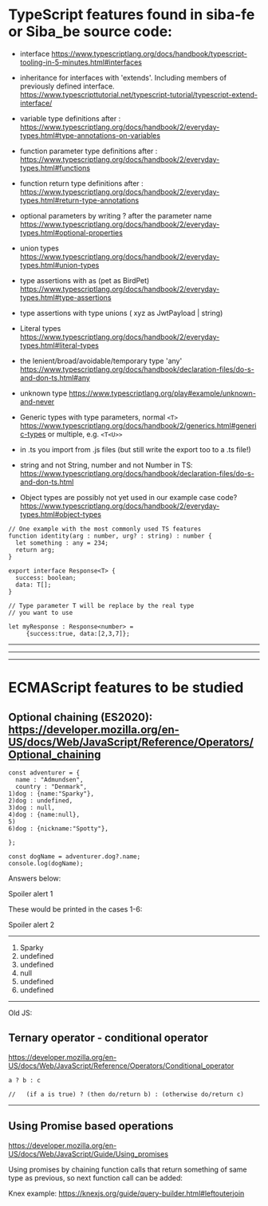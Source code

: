 # TypeScript features found in siba-fe or Siba_be source code:

- interface   https://www.typescriptlang.org/docs/handbook/typescript-tooling-in-5-minutes.html#interfaces

- inheritance for interfaces with 'extends'. Including members of previously defined interface.   https://www.typescripttutorial.net/typescript-tutorial/typescript-extend-interface/

- variable type definitions after : https://www.typescriptlang.org/docs/handbook/2/everyday-types.html#type-annotations-on-variables

- function parameter type definitions after : https://www.typescriptlang.org/docs/handbook/2/everyday-types.html#functions

- function return type definitions after : https://www.typescriptlang.org/docs/handbook/2/everyday-types.html#return-type-annotations

- optional parameters by writing ? after the parameter name https://www.typescriptlang.org/docs/handbook/2/everyday-types.html#optional-properties

- union types https://www.typescriptlang.org/docs/handbook/2/everyday-types.html#union-types

- type assertions with as   (pet as BirdPet) https://www.typescriptlang.org/docs/handbook/2/everyday-types.html#type-assertions

- type assertions with type unions ( xyz as JwtPayload | string)

- Literal types https://www.typescriptlang.org/docs/handbook/2/everyday-types.html#literal-types

- the lenient/broad/avoidable/temporary type 'any' https://www.typescriptlang.org/docs/handbook/declaration-files/do-s-and-don-ts.html#any

- unknown type https://www.typescriptlang.org/play#example/unknown-and-never


- Generic types with type parameters, normal
```<T>```      https://www.typescriptlang.org/docs/handbook/2/generics.html#generic-types
or multiple, e.g. 
```<T<U>>```
- in .ts you import from .js files (but still write the export too to a .ts file!)
- string and not String, number and not Number in TS:
https://www.typescriptlang.org/docs/handbook/declaration-files/do-s-and-don-ts.html

- Object types are possibly not yet used in our example case code? https://www.typescriptlang.org/docs/handbook/2/everyday-types.html#object-types 

```
// One example with the most commonly used TS features
function identity(arg : number, urg? : string) : number {
  let something : any = 234;
  return arg;
}

export interface Response<T> {
  success: boolean;
  data: T[];
}

// Type parameter T will be replace by the real type 
// you want to use

let myResponse : Response<number> = 
     {success:true, data:[2,3,7]};
```

---
---
---

# ECMAScript features to be studied 

## Optional chaining (ES2020): https://developer.mozilla.org/en-US/docs/Web/JavaScript/Reference/Operators/Optional_chaining 
```
const adventurer = {
  name : "Admundsen",
  country : "Denmark",
1)dog : {name:"Sparky"},
2)dog : undefined,
3)dog : null,
4)dog : {name:null},
5)
6)dog : {nickname:"Spotty"},

};

const dogName = adventurer.dog?.name;
console.log(dogName);  
```
Answers below:  

Spoiler alert 1

These would be printed in the cases 1-6:

Spoiler alert 2

---

1. Sparky
2. undefined
3. undefined
4. null
5. undefined
6. undefined

---
Old JS: 

## Ternary operator - conditional operator   

https://developer.mozilla.org/en-US/docs/Web/JavaScript/Reference/Operators/Conditional_operator

```
a ? b : c 

//   (if a is true) ? (then do/return b) : (otherwise do/return c)
```

---
## Using Promise based operations

https://developer.mozilla.org/en-US/docs/Web/JavaScript/Guide/Using_promises 

Using promises by chaining function calls that return something of same type as previous, so next function call can be added:  

Knex example: https://knexjs.org/guide/query-builder.html#leftouterjoin


